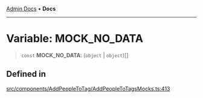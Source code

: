 [Admin Docs](/) • **Docs**

***

# Variable: MOCK\_NO\_DATA

> `const` **MOCK\_NO\_DATA**: (`object` \| `object`)[]

## Defined in

[src/components/AddPeopleToTag/AddPeopleToTagsMocks.ts:413](https://github.com/PalisadoesFoundation/talawa-admin/blob/main/src/components/AddPeopleToTag/AddPeopleToTagsMocks.ts#L413)
